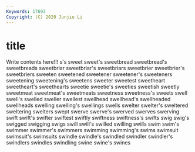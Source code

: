 ```yaml
---
Keywords: 17693
Copyright: (C) 2020 Junjie Li
---
```


# title

Write contents here!!!
s's 
sweet 
sweet's 
sweetbread 
sweetbread's 
sweetbreads 
sweetbriar
sweetbriar's 
sweetbriars 
sweetbrier 
sweetbrier's 
sweetbriers 
sweeten 
sweetened 
sweetener 
sweetener's 
sweeteners
sweetening 
sweetening's 
sweetens 
sweeter 
sweetest 
sweetheart 
sweetheart's 
sweethearts 
sweetie 
sweetie's
sweeties 
sweetish 
sweetly 
sweetmeat 
sweetmeat's 
sweetmeats 
sweetness 
sweetness's 
sweets 
swell
swell's 
swelled 
sweller 
swellest 
swellhead 
swellhead's 
swellheaded 
swellheads 
swelling 
swelling's
swellings 
swells 
swelter 
swelter's 
sweltered 
sweltering 
swelters 
swept 
swerve 
swerve's
swerved 
swerves 
swerving 
swift 
swift's 
swifter 
swiftest 
swiftly 
swiftness 
swiftness's
swifts 
swig 
swig's 
swigged 
swigging 
swigs 
swill 
swill's 
swilled 
swilling
swills 
swim 
swim's 
swimmer 
swimmer's 
swimmers 
swimming 
swimming's 
swims 
swimsuit
swimsuit's 
swimsuits 
swindle 
swindle's 
swindled 
swindler 
swindler's 
swindlers 
swindles 
swindling
swine 
swine's 
swines 
